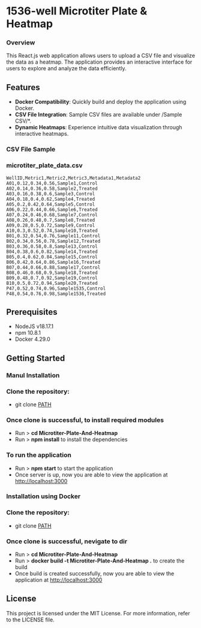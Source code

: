 # 1536-well Microtiter Plate & Heatmap

### Overview
This React.js web application allows users to upload a CSV file and visualize the data as a heatmap. The application provides an interactive interface for users to explore and analyze the data efficiently.

## Features

- **Docker Compatibility**: Quickly build and deploy the application using Docker.
- **CSV File Integration**: Sample CSV files are available under /Sample CSV/*.
- **Dynamic Heatmaps**: Experience intuitive data visualization through interactive heatmaps.

### CSV File Sample 

### microtiter_plate_data.csv
```text
WellID,Metric1,Metric2,Metric3,Metadata1,Metadata2
A01,0.12,0.34,0.56,Sample1,Control
A02,0.14,0.36,0.58,Sample2,Treated
A03,0.16,0.38,0.6,Sample3,Control
A04,0.18,0.4,0.62,Sample4,Treated
A05,0.2,0.42,0.64,Sample5,Control
A06,0.22,0.44,0.66,Sample6,Treated
A07,0.24,0.46,0.68,Sample7,Control
A08,0.26,0.48,0.7,Sample8,Treated
A09,0.28,0.5,0.72,Sample9,Control
A10,0.3,0.52,0.74,Sample10,Treated
B01,0.32,0.54,0.76,Sample11,Control
B02,0.34,0.56,0.78,Sample12,Treated
B03,0.36,0.58,0.8,Sample13,Control
B04,0.38,0.6,0.82,Sample14,Treated
B05,0.4,0.62,0.84,Sample15,Control
B06,0.42,0.64,0.86,Sample16,Treated
B07,0.44,0.66,0.88,Sample17,Control
B08,0.46,0.68,0.9,Sample18,Treated
B09,0.48,0.7,0.92,Sample19,Control
B10,0.5,0.72,0.94,Sample20,Treated
P47,0.52,0.74,0.96,Sample1535,Control
P48,0.54,0.76,0.98,Sample1536,Treated
```

## Prerequisites

- NodeJS v18.17.1
- npm 10.8.1
- Docker 4.29.0

## Getting Started

### Manul Installation

### Clone the repository:

- git clone [PATH](https://github.com/phptarun/Microtiter-Plate-And-Heatmap.git)

### Once clone is successful, to install required modules

- Run > **cd Microtiter-Plate-And-Heatmap**
- Run > **npm install** to install the dependencies

### To run the application

- Run > **npm start** to start the application
- Once server is up, now you are able to view the application at [http://localhost:3000](http://localhost:3000)

### Installation using Docker

### Clone the repository:

- git clone [PATH](https://github.com/phptarun/Microtiter-Plate-And-Heatmap.git)

### Once clone is successful, nevigate to dir

- Run > **cd Microtiter-Plate-And-Heatmap**
- Run > **docker build -t Microtiter-Plate-And-Heatmap .** to create the build
- Once build is created successfully, now you are able to view the application at [http://localhost:3000](http://localhost:3000)

## License

This project is licensed under the MIT License. For more information, refer to the LICENSE file.
